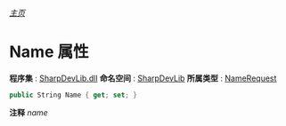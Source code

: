 ###### [主页](./Index.md "主页")
# Name 属性
**程序集** : [SharpDevLib.dll](./SharpDevLib.assembly.md "SharpDevLib.dll")
**命名空间** : [SharpDevLib](./SharpDevLib.namespace.md "SharpDevLib")
**所属类型** : [NameRequest](./SharpDevLib.NameRequest.md "NameRequest")
``` csharp
public String Name { get; set; }
```
**注释**
*name*

